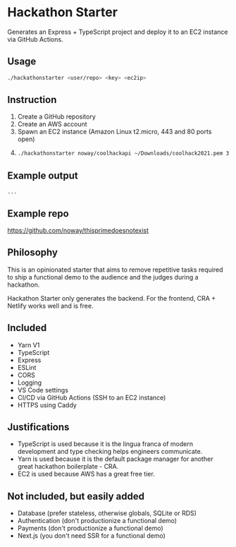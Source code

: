 # Hackathon Starter
Generates an Express + TypeScript project and deploy it to an EC2 instance via GitHub Actions.

## Usage
```bash
./hackathonstarter <user/repo> <key> <ec2ip>
```

## Instruction
1. Create a GitHub repository
2. Create an AWS account
3. Spawn an EC2 instance (Amazon Linux t2.micro, 443 and 80 ports open)
4. 
    ```bash
    ./hackathonstarter noway/coolhackapi ~/Downloads/coolhack2021.pem 3.25.75.16
    ```

## Example output
```
...
```

## Example repo
https://github.com/noway/thisprimedoesnotexist

## Philosophy
This is an opinionated starter that aims to remove repetitive tasks required to ship a functional demo to the audience and the judges during a hackathon. 

Hackathon Starter only generates the backend. For the frontend, CRA + Netlify works well and is free.

## Included
- Yarn V1
- TypeScript
- Express
- ESLint
- CORS
- Logging
- VS Code settings
- CI/CD via GitHub Actions (SSH to an EC2 instance)
- HTTPS using Caddy

## Justifications
- TypeScript is used because it is the lingua franca of modern development and type checking helps engineers communicate.
- Yarn is used because it is the default package manager for another great hackathon boilerplate - CRA.
- EC2 is used because AWS has a great free tier.

## Not included, but easily added
- Database (prefer stateless, otherwise globals, SQLite or RDS)
- Authentication (don't productionize a functional demo)
- Payments (don't productionize a functional demo)
- Next.js (you don't need SSR for a functional demo)
